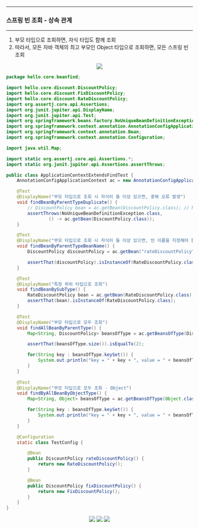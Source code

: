 -----
### 스프링 빈 조회 - 상속 관계
-----
1. 부모 타입으로 조회하면, 자식 타입도 함께 조회
2. 따라서, 모든 자바 객체의 최고 부모인 Object 타입으로 조회하면, 모든 스프링 빈 조회
<div align="center">
<img src="https://github.com/sooyounghan/Java/assets/34672301/095371bf-8442-413a-b48e-7cb235284e72">
</div>

```java
package hello.core.beanfind;

import hello.core.discount.DiscountPolicy;
import hello.core.discount.FixDiscountPolicy;
import hello.core.discount.RateDiscountPolicy;
import org.assertj.core.api.Assertions;
import org.junit.jupiter.api.DisplayName;
import org.junit.jupiter.api.Test;
import org.springframework.beans.factory.NoUniqueBeanDefinitionException;
import org.springframework.context.annotation.AnnotationConfigApplicationContext;
import org.springframework.context.annotation.Bean;
import org.springframework.context.annotation.Configuration;

import java.util.Map;

import static org.assertj.core.api.Assertions.*;
import static org.junit.jupiter.api.Assertions.assertThrows;

public class ApplicationContextExtendsFindTest {
    AnnotationConfigApplicationContext ac = new AnnotationConfigApplicationContext(TestConfig.class);

    @Test
    @DisplayName("부모 타입으로 조회 시 자식이 둘 이상 있으면, 중복 오류 발생")
    void findBeanByParentTypeDuplicate() {
        // DiscountPolicy bean = ac.getBean(DiscountPolicy.class); // NoUniqueBeanDefinitionException 발생
        assertThrows(NoUniqueBeanDefinitionException.class,
                () -> ac.getBean(DiscountPolicy.class));
    }

    @Test
    @DisplayName("부모 타입으로 조회 시 자식이 둘 이상 있으면, 빈 이름을 지정해야 함")
    void findBeanByParentTypeBeanName() {
        DiscountPolicy discountPolicy = ac.getBean("rateDiscountPolicy", DiscountPolicy.class);

        assertThat(discountPolicy).isInstanceOf(RateDiscountPolicy.class);
    }

    @Test
    @DisplayName("특정 하위 타입으로 조회")
    void findBeanBySubType() {
        RateDiscountPolicy bean = ac.getBean(RateDiscountPolicy.class);
        assertThat(bean).isInstanceOf(RateDiscountPolicy.class);
    }

    @Test
    @DisplayName("부모 타입으로 모두 조회")
    void findAllBeanByParentType() {
        Map<String, DiscountPolicy> beansOfType = ac.getBeansOfType(DiscountPolicy.class);

        assertThat(beansOfType.size()).isEqualTo(2);

        for(String key : beansOfType.keySet()) {
            System.out.println("key = " + key + ", value = " + beansOfType.get(key));
        }
    }
    
    @Test
    @DisplayName("부모 타입으로 모두 조회 - Object")
    void findByAllBeanByObjectType() {
        Map<String, Object> beansOfType = ac.getBeansOfType(Object.class);

        for(String key : beansOfType.keySet()) {
            System.out.println("key = " + key + ", value = " + beansOfType.get(key));
        }
    }

    @Configuration
    static class TestConfig {

        @Bean
        public DiscountPolicy rateDiscountPolicy() {
            return new RateDiscountPolicy();
        }

        @Bean
        public DiscountPolicy fixDiscountPolicy() {
            return new FixDiscountPolicy();
        }
    }
}
```
<div align="center">
<img src="https://github.com/sooyounghan/Java/assets/34672301/913e4bdd-d22e-43f1-8ebf-b7438a4a2509">
<img src="https://github.com/sooyounghan/Java/assets/34672301/c6ae67fc-a97f-40ca-b14c-308d5fe1272d">
<img src="https://github.com/sooyounghan/Java/assets/34672301/69ac97ab-29f6-48e1-9ca3-b34993fc665d">
</div>
